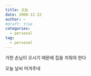 ```yaml
---
title: 오늘
date: 2000-12-22
author: ~
#draft: true
categories:
  - personal
tag:
  - personal
---
```




거한 손님이 오시기 때문에 집을 치워야 한다

오늘 날씨 머겨주네


 






